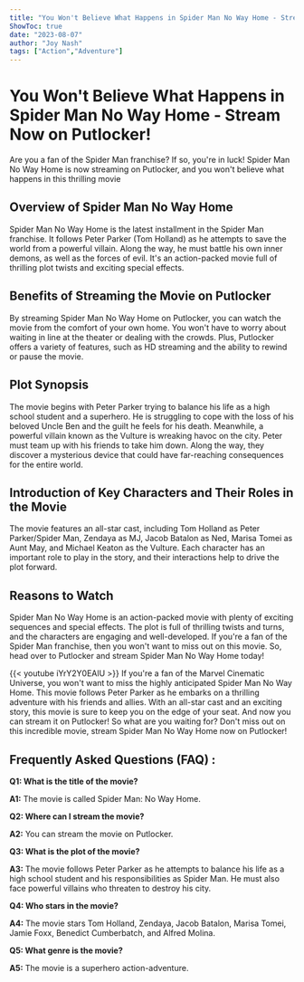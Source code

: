 ```yaml
---
title: "You Won't Believe What Happens in Spider Man No Way Home - Stream Now on Putlocker!"
ShowToc: true 
date: "2023-08-07"
author: "Joy Nash" 
tags: ["Action","Adventure"]
---
```

# You Won't Believe What Happens in Spider Man No Way Home - Stream Now on Putlocker!

Are you a fan of the Spider Man franchise? If so, you're in luck! Spider Man No Way Home is now streaming on Putlocker, and you won't believe what happens in this thrilling movie

## Overview of Spider Man No Way Home

Spider Man No Way Home is the latest installment in the Spider Man franchise. It follows Peter Parker (Tom Holland) as he attempts to save the world from a powerful villain. Along the way, he must battle his own inner demons, as well as the forces of evil. It's an action-packed movie full of thrilling plot twists and exciting special effects.

## Benefits of Streaming the Movie on Putlocker

By streaming Spider Man No Way Home on Putlocker, you can watch the movie from the comfort of your own home. You won't have to worry about waiting in line at the theater or dealing with the crowds. Plus, Putlocker offers a variety of features, such as HD streaming and the ability to rewind or pause the movie.

## Plot Synopsis

The movie begins with Peter Parker trying to balance his life as a high school student and a superhero. He is struggling to cope with the loss of his beloved Uncle Ben and the guilt he feels for his death. Meanwhile, a powerful villain known as the Vulture is wreaking havoc on the city. Peter must team up with his friends to take him down. Along the way, they discover a mysterious device that could have far-reaching consequences for the entire world.

## Introduction of Key Characters and Their Roles in the Movie

The movie features an all-star cast, including Tom Holland as Peter Parker/Spider Man, Zendaya as MJ, Jacob Batalon as Ned, Marisa Tomei as Aunt May, and Michael Keaton as the Vulture. Each character has an important role to play in the story, and their interactions help to drive the plot forward.

## Reasons to Watch

Spider Man No Way Home is an action-packed movie with plenty of exciting sequences and special effects. The plot is full of thrilling twists and turns, and the characters are engaging and well-developed. If you're a fan of the Spider Man franchise, then you won't want to miss out on this movie. So, head over to Putlocker and stream Spider Man No Way Home today!

{{< youtube iYrY2Y0EAlU >}} 
If you're a fan of the Marvel Cinematic Universe, you won't want to miss the highly anticipated Spider Man No Way Home. This movie follows Peter Parker as he embarks on a thrilling adventure with his friends and allies. With an all-star cast and an exciting story, this movie is sure to keep you on the edge of your seat. And now you can stream it on Putlocker! So what are you waiting for? Don't miss out on this incredible movie, stream Spider Man No Way Home now on Putlocker!

## Frequently Asked Questions (FAQ) :
**Q1: What is the title of the movie?**

**A1:** The movie is called Spider Man: No Way Home.

**Q2: Where can I stream the movie?**

**A2:** You can stream the movie on Putlocker.

**Q3: What is the plot of the movie?**

**A3:** The movie follows Peter Parker as he attempts to balance his life as a high school student and his responsibilities as Spider Man. He must also face powerful villains who threaten to destroy his city.

**Q4: Who stars in the movie?**

**A4:** The movie stars Tom Holland, Zendaya, Jacob Batalon, Marisa Tomei, Jamie Foxx, Benedict Cumberbatch, and Alfred Molina.

**Q5: What genre is the movie?**

**A5:** The movie is a superhero action-adventure.




